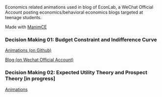Economics related animations used in blog of EconLab, a WeChat Official Account posting economics/behavioral economics blogs targeted at teenage students.

Made with [ManimCE](https://docs.manim.community/en/stable/index.html#)


### Decision Making 01: Budget Constraint and Indifference Curve

[Animations (on Github)](out/01.md)

[Blog (on Wechat Official Account)](https://mp.weixin.qq.com/s/oM8e8rOnwr6uNmmqIS8oig)

### Decision Making 02: Expected Utility Theory and Prospect Theory \[in progress\]

[Animations](out/02.md)




